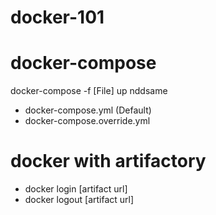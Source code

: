 # docker-101



# docker-compose
docker-compose -f [File] up nddsame
- docker-compose.yml (Default)
- docker-compose.override.yml

# docker with artifactory
- docker login [artifact url]
- docker logout [artifact url]


